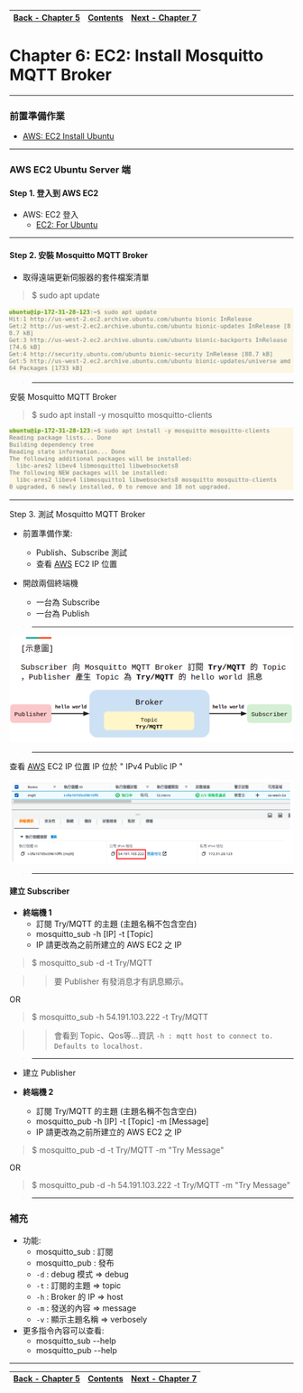 |[Back - Chapter 5](https://github.com/xuan103/MQTT/blob/main/document/AWS:%20EC2_For_Ubuntu_SSH.md)|[Contents](https://github.com/xuan103/MQTT/blob/main/README.md)| [Next - Chapter 7](https://github.com/xuan103/MQTT/blob/main/document/AWS:%20EC2_MQTTlens_MQTT.md)
---| ---| ---|

# Chapter 6: EC2: Install Mosquitto MQTT Broker

---

### 前置準備作業

- [AWS: EC2 Install Ubuntu](https://github.com/xuan103/MQTT/blob/main/document/AWS:%20EC2_Install_Ubuntu.md)

---

### AWS EC2 Ubuntu Server 端

#### Step 1. 登入到 AWS EC2

-   AWS: EC2 登入
    -    [EC2: For Ubuntu](https://github.com/xuan103/MQTT/blob/main/document/AWS:%20EC2_For_Ubuntu_SSH.md)

---

#### Step 2. 安裝 Mosquitto MQTT Broker

- 取得遠端更新伺服器的套件檔案清單

>$ sudo apt update

![mq1_system_update](https://github.com/xuan103/MQTT/blob/main/document/png/mq1_system_update.png)

>---

安裝 Mosquitto MQTT Broker

>$ sudo apt install -y mosquitto mosquitto-clients

![mq2_install_mosquitto](https://github.com/xuan103/MQTT/blob/main/document/png/mq2_install_mosquitto.png)

---

Step 3. 測試 Mosquitto MQTT Broker

- 前置準備作業:
    - Publish、Subscribe 測試
    - 查看 [AWS](https://aws.amazon.com/tw/) EC2 IP 位置

- 開啟兩個終端機
    - 一台為 Subscribe
    - 一台為 Publish

>---

![mq3-1_show](https://github.com/xuan103/MQTT/blob/main/document/png/mq3-1_show.png)

>---

查看 [AWS](https://aws.amazon.com/tw/) EC2 IP 位置
IP 位於 " IPv4 Public IP "

![mq3-2_ipv4](https://github.com/xuan103/MQTT/blob/main/document/png/mq3-2_ipv4.png)

>---

#### 建立 Subscriber

 - **終端機 1**
    - 訂閱 Try/MQTT 的主題 (主題名稱不包含空白)
    - mosquitto_sub -h [IP] -t [Topic]
    - IP 請更改為之前所建立的 AWS EC2 之 IP
       
>$ mosquitto_sub -d -t Try/MQTT

>> 要 Publisher 有發消息才有訊息顯示。

OR

>$ mosquitto_sub -h 54.191.103.222 -t Try/MQTT

>>會看到 Topic、Qos等...資訊
`-h : mqtt host to connect to. Defaults to localhost.`

>---

- 建立 Publisher

 - **終端機 2**
    - 訂閱 Try/MQTT 的主題 (主題名稱不包含空白)
    - mosquitto_pub -h [IP] -t [Topic] -m [Message]
    - IP 請更改為之前所建立的 AWS EC2 之 IP

>$ mosquitto_pub -d -t Try/MQTT -m "Try Message"

OR

>$ mosquitto_pub -d -h 54.191.103.222 -t Try/MQTT -m "Try Message"

>---
### 補充

- 功能:
    - mosquitto_sub : 訂閱
    - mosquitto_pub : 發布
    - `-d` : debug 模式 => debug
    - `-t` : 訂閱的主題 => topic
    - `-h` : Broker 的 IP => host
    - `-m` : 發送的內容 => message
    - `-v` : 顯示主題名稱 => verbosely
- 更多指令內容可以查看:
    - mosquitto_sub --help
    - mosquitto_pub --help

---

|[Back - Chapter 5](https://github.com/xuan103/MQTT/blob/main/document/AWS:%20EC2_For_Ubuntu_SSH.md)|[Contents](https://github.com/xuan103/MQTT/blob/main/README.md)| [Next - Chapter 7](https://github.com/xuan103/MQTT/blob/main/document/AWS:%20EC2_MQTTlens_MQTT.md)
---| ---| ---|
